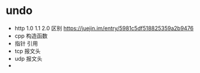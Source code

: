 # undo

- http 1.0 1.1 2.0 区别 https://juejin.im/entry/5981c5df518825359a2b9476
- cpp 构造函数
- 指针 引用
- tcp 报文头
- udp 报文头
- 